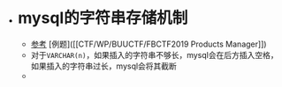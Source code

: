 - # mysql的字符串存储机制
	- [参考](https://zhuanlan.zhihu.com/p/112806366) [例题]([[CTF/WP/BUUCTF/FBCTF2019 Products Manager]])
	- 对于`VARCHAR(n)`，如果插入的字符串不够长，mysql会在后方插入空格，如果插入的字符串过长，mysql会将其截断
	-